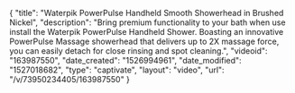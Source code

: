 {
    "title": "Waterpik PowerPulse Handheld Smooth Showerhead in Brushed Nickel",
    "description": "Bring premium functionality to your bath when use install the Waterpik PowerPulse Handheld Shower. Boasting an innovative PowerPulse Massage showerhead that delivers up to 2X massage force, you can easily detach for close rinsing and spot cleaning.",
    "videoid": "163987550",
    "date_created": "1526994961",
    "date_modified": "1527018682",
    "type": "captivate",
    "layout": "video",
    "url": "\/v\/73950234405\/163987550"
}